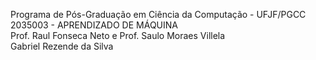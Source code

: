 Programa de Pós-Graduação em Ciência da Computação - UFJF/PGCC\
2035003 - APRENDIZADO DE MÁQUINA\
Prof. Raul Fonseca Neto e Prof. Saulo Moraes Villela\
Gabriel Rezende da Silva
